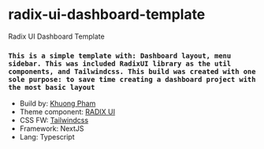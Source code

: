 # radix-ui-dashboard-template
Radix UI Dashboard Template

### `This is a simple template with: Dashboard layout, menu sidebar. This was included RadixUI library as the util components, and Tailwindcss. This build was created with one sole purpose: to save time creating a dashboard project with the most basic layout`

- Build by: [Khuong Pham](https://khuong-pham.vercel.app/)
- Theme component: [RADIX UI](https://www.radix-ui.com/)
- CSS FW: [Tailwindcss](https://tailwindcss.com/)
- Framework: NextJS
- Lang: Typescript
